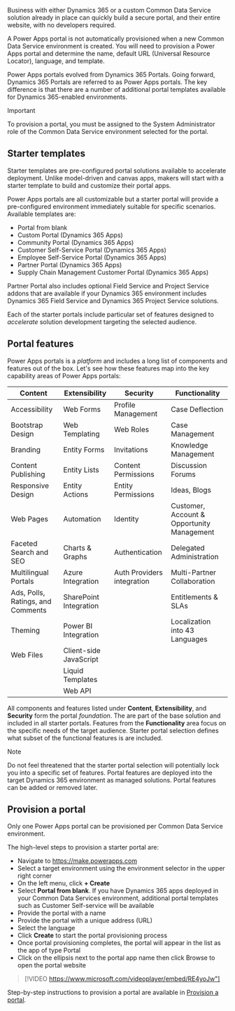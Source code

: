 Business with either Dynamics 365 or a custom Common Data Service solution already in place can quickly build a secure portal, and their entire website, with no developers required. 

A Power Apps portal is not automatically provisioned when a new Common Data Service environment is created. You will need to provision a Power Apps portal and determine the name, default URL (Universal Resource Locator), language, and template.

Power Apps portals evolved from Dynamics 365 Portals.  Going forward, Dynamics 365 Portals are referred to as Power Apps portals.  The key difference is that there are a number of additional portal templates available for Dynamics 365-enabled environments.  

> [!IMPORTANT]
>
> To provision a portal, you must be assigned to the System Administrator role of the Common Data Service environment selected for the portal.

## Starter templates

Starter templates are pre-configured portal solutions available to accelerate deployment.  Unlike model-driven and canvas apps, makers will start with a starter template to build and customize their portal apps. 

Power Apps portals are all customizable but a starter portal will provide a pre-configured environment immediately suitable for specific scenarios. Available templates are: 

* Portal from blank 
* Custom Portal (Dynamics 365 Apps)
* Community Portal (Dynamics 365 Apps)
* Customer Self-Service Portal (Dynamics 365 Apps)
* Employee Self-Service Portal (Dynamics 365 Apps)
* Partner Portal (Dynamics 365 Apps)
* Supply Chain Management Customer Portal (Dynamics 365 Apps)

Partner Portal also includes optional Field Service and Project Service addons that are available if your Dynamics 365 environment includes Dynamics 365 Field Service and Dynamics 365 Project Service solutions.

Each of the starter portals include particular set of features designed to *accelerate* solution development targeting the selected audience. 

## Portal features 

Power Apps portals is a *platform* and includes a long list of components and features out of the box. Let's see how these features map into the key capability areas of Power Apps portals:

| Content                          | Extensibility          | Security                   | Functionality                              |
| -------------------------------- | ---------------------- | -------------------------- | ------------------------------------------ |
| Accessibility                    | Web Forms              | Profile Management         | Case Deflection                            |
| Bootstrap Design                 | Web Templating         | Web Roles                  | Case Management                            |
| Branding                         | Entity Forms           | Invitations                | Knowledge Management                       |
| Content Publishing               | Entity Lists           | Content Permissions        | Discussion Forums                          |
| Responsive Design                | Entity Actions         | Entity Permissions         | Ideas, Blogs                               |
| Web Pages                        | Automation    | Identity                   | Customer, Account & Opportunity Management |
| Faceted Search and SEO           | Charts & Graphs        | Authentication             | Delegated Administration                   |
| Multilingual Portals            | Azure Integration      | Auth Providers integration | Multi-Partner Collaboration                |
| Ads, Polls, Ratings, and Comments | SharePoint Integration |                            | Entitlements & SLAs                        |
| Theming  | Power BI Integration   |                            | Localization into 43 Languages             |
| Web Files | Client-side JavaScript |||
|| Liquid Templates |||
|| Web API |||

 

All components and features listed under **Content**, **Extensibility**, and **Security** form the portal *foundation*. The are part of the base solution and included in all starter portals. Features from the **Functionality** area focus on the specific needs of the target audience. Starter portal selection defines what subset of the functional features is are included.  

> [!NOTE]
>
> Do not feel threatened that the starter portal selection will potentially lock you into a specific set of features. Portal features are deployed into the target Dynamics 365 environment as managed solutions. Portal features can be added or removed later. 

## Provision a portal

Only one Power Apps portal can be provisioned per Common Data Service environment.

The high-level steps to provision a starter portal are:

* Navigate to https://make.powerapps.com
* Select a target environment using the environment selector in the upper right corner
* On the left menu, click **+ Create**
* Select **Portal from blank**. If you have Dynamics 365 apps deployed in your Common Data Services environment, additional portal templates such as Customer Self-service will be available
* Provide the portal with a name
* Provide the portal with a unique address (URL)
* Select the language
* Click **Create** to start the portal provisioning process
* Once portal provisioning completes, the portal will appear in the list as the app of type Portal 
* Click on the ellipsis next to the portal app name then click Browse to open the portal website

> [!VIDEO https://www.microsoft.com/videoplayer/embed/RE4yoJw"]
>
>
> 
Step-by-step instructions to provision a portal are available in [Provision a portal](https://docs.microsoft.com/dynamics365/customer-engagement/portals/provision-portal).